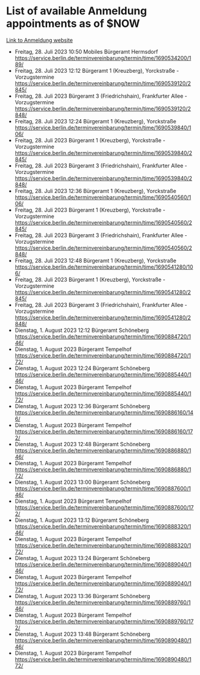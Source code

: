 # List of available Anmeldung appointments as of $NOW
[Link to Anmeldung website](https://service.berlin.de/terminvereinbarung/termin/tag.php?termin=1&anliegen[]=120686&dienstleisterlist=122210,122217,327316,122219,327312,122227,327314,122231,327346,122243,327348,122254,122252,329742,122260,329745,122262,329748,122271,327278,122273,327274,122277,327276,330436,122280,327294,122282,327290,122284,327292,122291,327270,122285,327266,122286,327264,122296,327268,150230,329760,122297,327286,122294,327284,122312,329763,122314,329775,122304,327330,122311,327334,122309,327332,317869,122281,327352,122279,329772,122283,122276,327324,122274,327326,122267,329766,122246,327318,122251,327320,122257,327322,122208,327298,122226,327300&herkunft=http%3A%2F%2Fservice.berlin.de%2Fdienstleistung%2F120686%2F)
- Freitag, 28. Juli 2023 10:50 Mobiles Bürgeramt Hermsdorf https://service.berlin.de/terminvereinbarung/termin/time/1690534200/189/
- Freitag, 28. Juli 2023 12:12 Bürgeramt 1 (Kreuzberg), Yorckstraße - Vorzugstermine https://service.berlin.de/terminvereinbarung/termin/time/1690539120/2845/
- Freitag, 28. Juli 2023  Bürgeramt 3 (Friedrichshain), Frankfurter Allee - Vorzugstermine https://service.berlin.de/terminvereinbarung/termin/time/1690539120/2848/
- Freitag, 28. Juli 2023 12:24 Bürgeramt 1 (Kreuzberg), Yorckstraße https://service.berlin.de/terminvereinbarung/termin/time/1690539840/106/
- Freitag, 28. Juli 2023  Bürgeramt 1 (Kreuzberg), Yorckstraße - Vorzugstermine https://service.berlin.de/terminvereinbarung/termin/time/1690539840/2845/
- Freitag, 28. Juli 2023  Bürgeramt 3 (Friedrichshain), Frankfurter Allee - Vorzugstermine https://service.berlin.de/terminvereinbarung/termin/time/1690539840/2848/
- Freitag, 28. Juli 2023 12:36 Bürgeramt 1 (Kreuzberg), Yorckstraße https://service.berlin.de/terminvereinbarung/termin/time/1690540560/106/
- Freitag, 28. Juli 2023  Bürgeramt 1 (Kreuzberg), Yorckstraße - Vorzugstermine https://service.berlin.de/terminvereinbarung/termin/time/1690540560/2845/
- Freitag, 28. Juli 2023  Bürgeramt 3 (Friedrichshain), Frankfurter Allee - Vorzugstermine https://service.berlin.de/terminvereinbarung/termin/time/1690540560/2848/
- Freitag, 28. Juli 2023 12:48 Bürgeramt 1 (Kreuzberg), Yorckstraße https://service.berlin.de/terminvereinbarung/termin/time/1690541280/106/
- Freitag, 28. Juli 2023  Bürgeramt 1 (Kreuzberg), Yorckstraße - Vorzugstermine https://service.berlin.de/terminvereinbarung/termin/time/1690541280/2845/
- Freitag, 28. Juli 2023  Bürgeramt 3 (Friedrichshain), Frankfurter Allee - Vorzugstermine https://service.berlin.de/terminvereinbarung/termin/time/1690541280/2848/
- Dienstag, 1. August 2023 12:12 Bürgeramt Schöneberg https://service.berlin.de/terminvereinbarung/termin/time/1690884720/146/
- Dienstag, 1. August 2023  Bürgeramt Tempelhof https://service.berlin.de/terminvereinbarung/termin/time/1690884720/172/
- Dienstag, 1. August 2023 12:24 Bürgeramt Schöneberg https://service.berlin.de/terminvereinbarung/termin/time/1690885440/146/
- Dienstag, 1. August 2023  Bürgeramt Tempelhof https://service.berlin.de/terminvereinbarung/termin/time/1690885440/172/
- Dienstag, 1. August 2023 12:36 Bürgeramt Schöneberg https://service.berlin.de/terminvereinbarung/termin/time/1690886160/146/
- Dienstag, 1. August 2023  Bürgeramt Tempelhof https://service.berlin.de/terminvereinbarung/termin/time/1690886160/172/
- Dienstag, 1. August 2023 12:48 Bürgeramt Schöneberg https://service.berlin.de/terminvereinbarung/termin/time/1690886880/146/
- Dienstag, 1. August 2023  Bürgeramt Tempelhof https://service.berlin.de/terminvereinbarung/termin/time/1690886880/172/
- Dienstag, 1. August 2023 13:00 Bürgeramt Schöneberg https://service.berlin.de/terminvereinbarung/termin/time/1690887600/146/
- Dienstag, 1. August 2023  Bürgeramt Tempelhof https://service.berlin.de/terminvereinbarung/termin/time/1690887600/172/
- Dienstag, 1. August 2023 13:12 Bürgeramt Schöneberg https://service.berlin.de/terminvereinbarung/termin/time/1690888320/146/
- Dienstag, 1. August 2023  Bürgeramt Tempelhof https://service.berlin.de/terminvereinbarung/termin/time/1690888320/172/
- Dienstag, 1. August 2023 13:24 Bürgeramt Schöneberg https://service.berlin.de/terminvereinbarung/termin/time/1690889040/146/
- Dienstag, 1. August 2023  Bürgeramt Tempelhof https://service.berlin.de/terminvereinbarung/termin/time/1690889040/172/
- Dienstag, 1. August 2023 13:36 Bürgeramt Schöneberg https://service.berlin.de/terminvereinbarung/termin/time/1690889760/146/
- Dienstag, 1. August 2023  Bürgeramt Tempelhof https://service.berlin.de/terminvereinbarung/termin/time/1690889760/172/
- Dienstag, 1. August 2023 13:48 Bürgeramt Schöneberg https://service.berlin.de/terminvereinbarung/termin/time/1690890480/146/
- Dienstag, 1. August 2023  Bürgeramt Tempelhof https://service.berlin.de/terminvereinbarung/termin/time/1690890480/172/

